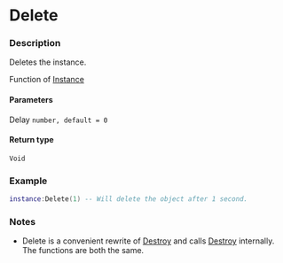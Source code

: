 # Delete

### Description

Deletes the instance.

Function of [Instance](/classes/Instance/)

#### Parameters

Delay `number, default = 0`

#### Return type

`Void`

### Example

```lua
instance:Delete(1) -- Will delete the object after 1 second.
```

### Notes

- Delete is a convenient rewrite of [Destroy](../Destroy) and calls [Destroy](../Destroy) internally. The functions are both the same.
